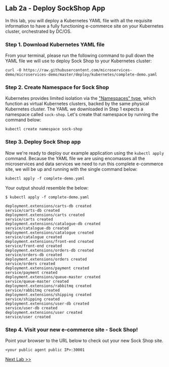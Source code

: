 ## Lab 2a - Deploy SockShop App

In this lab, you will deploy a Kubernetes YAML file with all the requisite information to have a fully functioning e-commerce site on your Kubernetes cluster, orchestrated by DC/OS.   

### Step 1. Download Kubernetes YAML file

From your terminal, please run the following command to pull down the YAML file we will use to deploy Sock Shop to your Kubernetes cluster:

```
curl -O https://raw.githubusercontent.com/microservices-demo/microservices-demo/master/deploy/kubernetes/complete-demo.yaml
```



### Step 2. Create Namespace for Sock Shop

Kubernetes provides limited isolation via the ["Namespaces" type](https://kubernetes.io/docs/concepts/overview/working-with-objects/namespaces/), which function as virtual Kubernetes clusters, backed by the same physical Kubernetes cluster. The YAML we downloaded in Step 1 expects a namespace called `sock-shop`. Let's create that namespace by running the command below:

```
kubectl create namespace sock-shop
```

### Step 3. Deploy Sock Shop app

Now we're ready to deploy our example application using the `kubectl apply` command. Because the YAML file we are using encomasses all the microservices and data services we need to run this complete e-commerce site, we will be up and running with the single command below:

```
kubectl apply -f complete-demo.yaml
```

Your output should resemble the below:

```
$ kubectl apply -f complete-demo.yaml

deployment.extensions/carts-db created
service/carts-db created
deployment.extensions/carts created
service/carts created
deployment.extensions/catalogue-db created
service/catalogue-db created
deployment.extensions/catalogue created
service/catalogue created
deployment.extensions/front-end created
service/front-end created
deployment.extensions/orders-db created
service/orders-db created
deployment.extensions/orders created
service/orders created
deployment.extensions/payment created
service/payment created
deployment.extensions/queue-master created
service/queue-master created
deployment.extensions/rabbitmq created
service/rabbitmq created
deployment.extensions/shipping created
service/shipping created
deployment.extensions/user-db created
service/user-db created
deployment.extensions/user created
service/user created
```
### Step 4. Visit your new e-commerce site - Sock Shop!

Point your browser to the URL below to check out your new Sock Shop site.

```
<your public agent public IP>:30001
```




[Next Lab >>](https://github.com/tbaums/dcos-NUAN-labs/blob/master/labs/1%20-%20Kubernetes-labs/Lab_02b_Launch_a_second_Kubernetes_Cluster.md)
